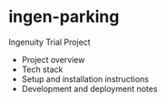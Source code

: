 # ingen-parking
Ingenuity Trial Project

- Project overview
- Tech stack
- Setup and installation instructions
- Development and deployment notes

